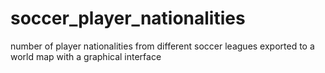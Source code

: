 # soccer_player_nationalities
number of player nationalities from different soccer leagues exported to a world map with a graphical interface
